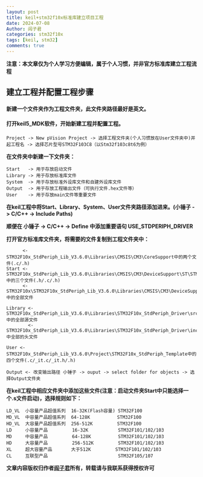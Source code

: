 ```yaml
---
layout: post
title: keil+stm32f10x标准库建立项目工程
date: 2024-07-08
Author: 阎子君
categories: stm32f10x
tags: [keil, stm32]
comments: true
--- 
```


**注意：本文章仅为个人学习方便编辑，属于个人习惯，并非官方标准库建立工程流程**

## 建立工程并配置工程步骤

#### 新建一个文件夹作为工程文件夹，此文件夹路径最好是英文。

#### 打开keil5_MDK软件，开始新建工程并配置工程。

    Project -> New pVision Project -> 选择工程文件夹(个人习惯放在User文件夹中)并起工程名 -> 选择芯片型号STM32F103C8（以Stm32f103c8t6为例）
    
**在文件夹中新建一下文件夹：**

    Start   -> 用于存放启动文件
    Library -> 用于存放标准库文件
    System  -> 用于存放标准外设库文件和自建外设库文件
    Output  -> 用于存放工程输出文件（可执行文件.hex文件等）
    User    -> 用于存放main文件等重要文件

**在keil工程中将Start、Library、System、User文件夹路径添加进来。(小锤子 -> C/C++ -> Include Paths)**
    
**顺便在 小锤子 -> C/C++ -> Define 中添加重要语句 USE_STDPERIPH_DRIVER**

**打开官方标准库文件夹，将需要的文件复制到工程文件夹中：**

          <- STM32F10x_StdPeriph_Lib_V3.6.0\Libraries\CMSIS\CM3\CoreSupport中的两个文件(.c/.h)
    Start <- STM32F10x_StdPeriph_Lib_V3.6.0\Libraries\CMSIS\CM3\DeviceSupport\ST\STM32F10x中的三个文件(.h/.c/.h)
          <- STM32F10x\STM32F10x_StdPeriph_Lib_V3.6.0\Libraries\CMSIS\CM3\DeviceSupport\ST\STM32F10x\startup\arm中的全部文件

    Library <- STM32F10x_StdPeriph_Lib_V3.6.0\Libraries\STM32F10x_StdPeriph_Driver\src中的全部源文件
            <- STM32F10x_StdPeriph_Lib_V3.6.0\Libraries\STM32F10x_StdPeriph_Driver\inc中全部的头文件

    User <- STM32F10x_StdPeriph_Lib_V3.6.0\Project\STM32F10x_StdPeriph_Template中的四个文件(.c/_it.c/_it.h/.h)

    Output <- 改变输出路径 小锤子 -> ouput -> select folder for objects -> 选择Output文件夹
    
**在keil工程中相应文件夹中添加这些文件(注意：启动文件夹Start中只能选择一个.s文件启动)，选择规则如下：**
    
    LD_VL  小容量产品超值系列  16-32K(Flash容量) STM32F100
    MD_VL  中容量产品超值系列  64-128K          STM32F100
    HD_VL  大容量产品超值系列  256-512K         STM32F100
    LD     小容量产品         16-32K           STM32F101/102/103
    MD     中容量产品         64-128K          STM32F101/102/103
    HD     大容量产品         256-512K         STM32F101/102/103
    XL     超大容量产品       大于512K         STM32F101/102/103
    CL     互联型产品                          STM32F105/107









**文章内容版权归作者[阎子君](https://blog.zijun.us.kg/)所有，转载请与我联系获得授权许可**

